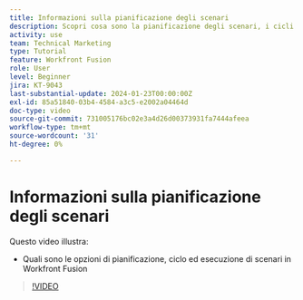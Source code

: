 ```yaml
---
title: Informazioni sulla pianificazione degli scenari
description: Scopri cosa sono la pianificazione degli scenari, i cicli e le esecuzioni in [!DNL Adobe Workfront Fusion].
activity: use
team: Technical Marketing
type: Tutorial
feature: Workfront Fusion
role: User
level: Beginner
jira: KT-9043
last-substantial-update: 2024-01-23T00:00:00Z
exl-id: 85a51840-03b4-4584-a3c5-e2002a04464d
doc-type: video
source-git-commit: 731005176bc02e3a4d26d00373931fa7444afeea
workflow-type: tm+mt
source-wordcount: '31'
ht-degree: 0%

---
```


# Informazioni sulla pianificazione degli scenari

Questo video illustra:

* Quali sono le opzioni di pianificazione, ciclo ed esecuzione di scenari in Workfront Fusion

>[!VIDEO](https://video.tv.adobe.com/v/335284/?quality=12&learn=on)
